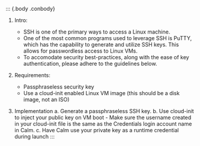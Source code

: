 ::: {.body .conbody}
1. Intro:
	-	SSH is one of the primary ways to access a Linux machine. 
	-	One of the most common programs used to leverage SSH is PuTTY, which has the capability to generate and utilize SSH keys. This allows for passwordless access to Linux VMs.
	-	To accomodate security best-practices, along with the ease of key authentication, please adhere to the guidelines below.

2. Requirements:
	-	Passphraseless security key
	-	Use a cloud-init enabled Linux VM image (this should be a disk image, not an ISO)

3. Implementation
	a.	Generate a passphraseless SSH key.
	b.	Use cloud-init to inject your public key on VM boot
		-	Make sure the username created in your cloud-init file is the same as the Credentials login account name in Calm.
	c.	Have Calm use your private key as a runtime credential during launch
:::